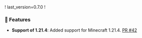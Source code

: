! last_version=0.7.0
!

### 🚀 Features

- **Support of 1.21.4**: Added support for Minecraft 1.21.4. [PR #42](https://github.com/42atomys/mc-advancements-reloaded/pull/42)
